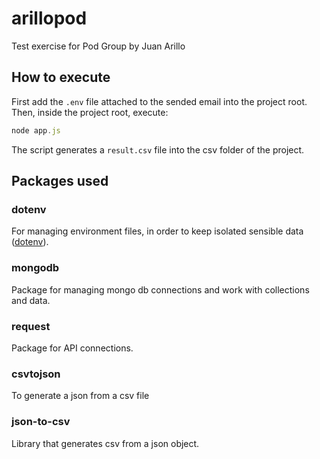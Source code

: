 # arillopod

Test exercise for Pod Group by Juan Arillo

## How to execute

First add the ```.env``` file attached to the sended email into the project root.  
Then, inside the project root, execute:

```javascript
node app.js
```  

The script generates a ```result.csv``` file into the csv folder of the project.

## Packages used

### dotenv

For managing environment files, in order to keep isolated sensible data ([dotenv](https://github.com/motdotla/dotenv)).

### mongodb

Package for managing mongo db connections and work with collections and data.

### request

Package for API connections.

### csvtojson

To generate a json from a csv file

### json-to-csv

Library that generates csv from a json object.